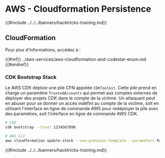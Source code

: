 # AWS - Cloudformation Persistence

{{#include ../../../banners/hacktricks-training.md}}

## CloudFormation

Pour plus d'informations, accédez à :

{{#ref}}
../aws-services/aws-cloudformation-and-codestar-enum.md
{{#endref}}

### CDK Bootstrap Stack

Le AWS CDK déploie une pile CFN appelée `CDKToolkit`. Cette pile prend en charge un paramètre `TrustedAccounts` qui permet aux comptes externes de déployer des projets CDK dans le compte de la victime. Un attaquant peut en abuser pour se donner un accès indéfini au compte de la victime, soit en utilisant l'interface en ligne de commande AWS pour redéployer la pile avec des paramètres, soit l'interface en ligne de commande AWS CDK.
```bash
# CDK
cdk bootstrap --trust 1234567890

# AWS CLI
aws cloudformation update-stack --use-previous-template --parameters ParameterKey=TrustedAccounts,ParameterValue=1234567890
```
{{#include ../../../banners/hacktricks-training.md}}
